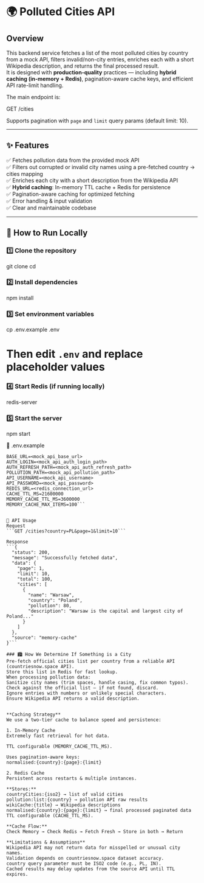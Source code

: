 # 🌍 Polluted Cities API

## Overview
This backend service fetches a list of the most polluted cities by country from a mock API, filters invalid/non-city entries, enriches each with a short Wikipedia description, and returns the final processed result.  
It is designed with **production-quality** practices — including **hybrid caching (in-memory + Redis)**, pagination-aware cache keys, and efficient API rate-limit handling.

The main endpoint is:

GET /cities

Supports pagination with `page` and `limit` query params (default limit: 10).

---

## ✨ Features
✅ Fetches pollution data from the provided mock API  
✅ Filters out corrupted or invalid city names using a pre-fetched country → cities mapping  
✅ Enriches each city with a short description from the Wikipedia API  
✅ **Hybrid caching**: In-memory TTL cache + Redis for persistence  
✅ Pagination-aware caching for optimized fetching  
✅ Error handling & input validation  
✅ Clear and maintainable codebase  

---

## 🚀 How to Run Locally

### 1️⃣ Clone the repository
git clone <your-repo-url>
cd <your-repo-folder>

### 2️⃣ Install dependencies
npm install

### 3️⃣ Set environment variables
cp .env.example .env

# Then edit `.env` and replace placeholder values
### 4️⃣ Start Redis (if running locally)
redis-server

### 5️⃣ Start the server
npm start

📄 .env.example

```PORT=3000
BASE_URL=<mock_api_base_url>
AUTH_LOGIN=<mock_api_auth_login_path>
AUTH_REFRESH_PATH=<mock_api_auth_refresh_path>
POLLUTION_PATH=<mock_api_pollution_path>
API_USERNAME=<mock_api_username>
API_PASSWORD=<mock_api_password>
REDIS_URL=<redis_connection_url>
CACHE_TTL_MS=21600000
MEMORY_CACHE_TTL_MS=3600000
MEMORY_CACHE_MAX_ITEMS=100```


📡 API Usage
Request
```GET /cities?country=PL&page=1&limit=10```

Response
```{
  "status": 200,
  "message": "Successfully fetched data",
  "data": {
    "page": 1,
    "limit": 10,
    "total": 100,
    "cities": [
      {
        "name": "Warsaw",
        "country": "Poland",
        "pollution": 80,
        "description": "Warsaw is the capital and largest city of Poland..."
      }
    ]
  },
  "source": "memory-cache"
}```

### 🏙 How We Determine If Something is a City
Pre-fetch official cities list per country from a reliable API (countriesnow.space API).
Store this list in Redis for fast lookup.
When processing pollution data:
Sanitize city names (trim spaces, handle casing, fix common typos).
Check against the official list — if not found, discard.
Ignore entries with numbers or unlikely special characters.
Ensure Wikipedia API returns a valid description.


**Caching Strategy**
We use a two-tier cache to balance speed and persistence:

1. In-Memory Cache
Extremely fast retrieval for hot data.

TTL configurable (MEMORY_CACHE_TTL_MS).

Uses pagination-aware keys:
normalised:{country}:{page}:{limit}

2. Redis Cache
Persistent across restarts & multiple instances.

**Stores:**
countryCities:{iso2} → list of valid cities
pollution:list:{country} → pollution API raw results
wikiCache:{title} → Wikipedia descriptions
normalised:{country}:{page}:{limit} → final processed paginated data
TTL configurable (CACHE_TTL_MS).

**Cache Flow:**
Check Memory → Check Redis → Fetch Fresh → Store in both → Return

**Limitations & Assumptions**
Wikipedia API may not return data for misspelled or unusual city names.
Validation depends on countriesnow.space dataset accuracy.
country query parameter must be ISO2 code (e.g., PL, IN).
Cached results may delay updates from the source API until TTL expires.